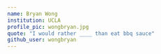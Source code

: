 ```yaml
---
name: Bryan Wong
institution: UCLA
profile_pic: wongbryan.jpg
quote: "I would rather ____ than eat bbq sauce"
github_user: wongbryan
---
```

